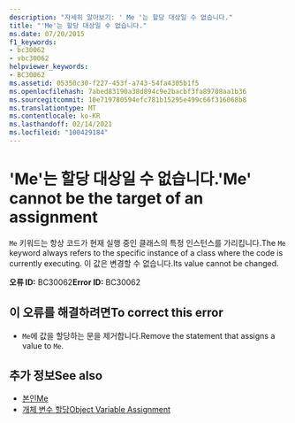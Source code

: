 ```yaml
---
description: "자세히 알아보기: ' Me '는 할당 대상일 수 없습니다."
title: "'Me'는 할당 대상일 수 없습니다."
ms.date: 07/20/2015
f1_keywords:
- bc30062
- vbc30062
helpviewer_keywords:
- BC30062
ms.assetid: 05350c30-f227-453f-a743-54fa4305b1f5
ms.openlocfilehash: 7abed83190a38d894c9e2bacbf3fa89708aa1b36
ms.sourcegitcommit: 10e719780594efc781b15295e499c66f316068b8
ms.translationtype: MT
ms.contentlocale: ko-KR
ms.lasthandoff: 02/14/2021
ms.locfileid: "100429184"
---
```

# <a name="me-cannot-be-the-target-of-an-assignment"></a><span data-ttu-id="9902b-103">'Me'는 할당 대상일 수 없습니다.</span><span class="sxs-lookup"><span data-stu-id="9902b-103">'Me' cannot be the target of an assignment</span></span>

<span data-ttu-id="9902b-104">`Me` 키워드는 항상 코드가 현재 실행 중인 클래스의 특정 인스턴스를 가리킵니다.</span><span class="sxs-lookup"><span data-stu-id="9902b-104">The `Me` keyword always refers to the specific instance of a class where the code is currently executing.</span></span> <span data-ttu-id="9902b-105">이 값은 변경할 수 없습니다.</span><span class="sxs-lookup"><span data-stu-id="9902b-105">Its value cannot be changed.</span></span>  
  
 <span data-ttu-id="9902b-106">**오류 ID:** BC30062</span><span class="sxs-lookup"><span data-stu-id="9902b-106">**Error ID:** BC30062</span></span>  
  
## <a name="to-correct-this-error"></a><span data-ttu-id="9902b-107">이 오류를 해결하려면</span><span class="sxs-lookup"><span data-stu-id="9902b-107">To correct this error</span></span>  
  
- <span data-ttu-id="9902b-108">`Me`에 값을 할당하는 문을 제거합니다.</span><span class="sxs-lookup"><span data-stu-id="9902b-108">Remove the statement that assigns a value to `Me`.</span></span>  
  
## <a name="see-also"></a><span data-ttu-id="9902b-109">추가 정보</span><span class="sxs-lookup"><span data-stu-id="9902b-109">See also</span></span>

- [<span data-ttu-id="9902b-110">본인</span><span class="sxs-lookup"><span data-stu-id="9902b-110">Me</span></span>](../programming-guide/program-structure/me-my-mybase-and-myclass.md#me)
- [<span data-ttu-id="9902b-111">개체 변수 할당</span><span class="sxs-lookup"><span data-stu-id="9902b-111">Object Variable Assignment</span></span>](../programming-guide/language-features/variables/object-variable-assignment.md)
